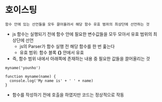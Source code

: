 # 호이스팅

```
함수 안에 있는 선언들을 모두 끌어올려서 해당 함수 유효 범위의 최상단에 선언하는 것
```

- js 함수는 실행되기 전에 함수 안에 필요한 변수값들을 모두 모아서 유효 범위의 최상단에 선언
    - js의 Parser가 함수 실행 전 해당 함수를 한 번 훑는다
    - 유효 범위: 함수 블록 **{}** 안에서 유효
- 즉, 함수 범위 내에서 아래쪽에 존재하는 내용 중 필요한 값들을 끌어올리는 것

```
myname('younho')

function myname(name) {
  console.log('My name is' + ' ' + name)
}
```

- 함수를 작성하기 전에 호출을 하였지만 코드는 정상적으로 작동